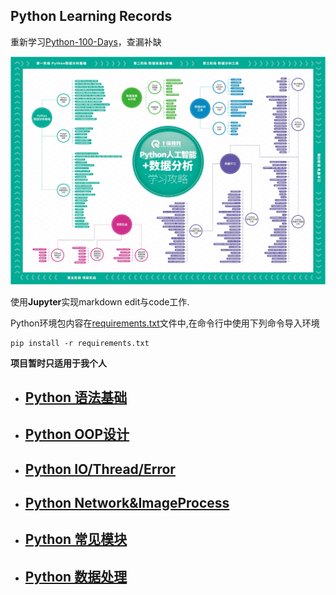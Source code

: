 ## Python Learning Records



重新学习[Python-100-Days](https://github.com/jackfrued/Python-100-Days)，查漏补缺

 ![Python数据分析](Python资料/学习地图/Python.jpg)

使用**Jupyter**实现markdown edit与code工作.

Python环境包内容在[requirements.txt](requirements.txt)文件中,在命令行中使用下列命令导入环境

```
pip install -r requirements.txt
```



**项目暂时只适用于我个人**

* ## [Python 语法基础](./Python语法基础)

* ## [Python OOP设计](./Python面向对象设计)

* ## [Python IO/Thread/Error](./PythonIO-多线程-异常)

* ## [Python Network&ImageProcess](./Python网络编程与图像处理基础)

* ## [Python 常见模块](./Python常见模块)

* ## [Python 数据处理](./Python数据处理)